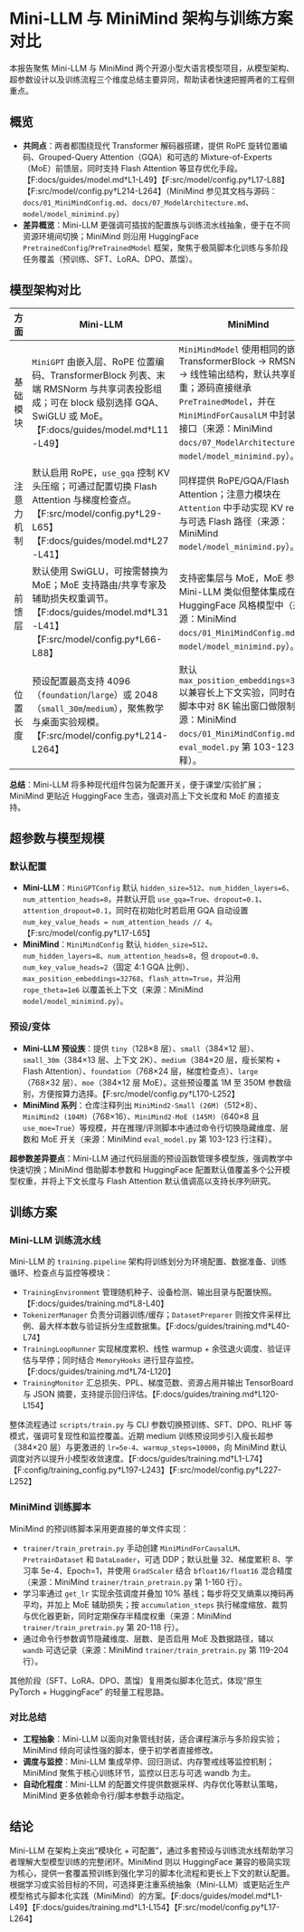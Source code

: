 # Mini-LLM 与 MiniMind 架构与训练方案对比

本报告聚焦 Mini-LLM 与 MiniMind 两个开源小型大语言模型项目，从模型架构、超参数设计以及训练流程三个维度总结主要异同，帮助读者快速把握两者的工程侧重点。

## 概览

- **共同点**：两者都围绕现代 Transformer 解码器搭建，提供 RoPE 旋转位置编码、Grouped-Query Attention（GQA）和可选的 Mixture-of-Experts（MoE）前馈层，同时支持 Flash Attention 等显存优化手段。【F:docs/guides/model.md†L1-L49】【F:src/model/config.py†L17-L88】【F:src/model/config.py†L214-L264】（MiniMind 参见其文档与源码：`docs/01_MiniMindConfig.md`、`docs/07_ModelArchitecture.md`、`model/model_minimind.py`）
- **差异概览**：Mini-LLM 更强调可插拔的配置族与训练流水线抽象，便于在不同资源环境间切换；MiniMind 则沿用 HuggingFace `PretrainedConfig`/`PreTrainedModel` 框架，聚焦于极简脚本化训练与多阶段任务覆盖（预训练、SFT、LoRA、DPO、蒸馏）。

## 模型架构对比

| 方面 | Mini-LLM | MiniMind |
| --- | --- | --- |
| 基础模块 | `MiniGPT` 由嵌入层、RoPE 位置编码、TransformerBlock 列表、末端 RMSNorm 与共享词表投影组成；可在 block 级别选择 GQA、SwiGLU 或 MoE。【F:docs/guides/model.md†L11-L49】 | `MiniMindModel` 使用相同的嵌入 → TransformerBlock → RMSNorm → 线性输出结构，默认共享嵌入权重；源码直接继承 `PreTrainedModel`，并在 `MiniMindForCausalLM` 中封装推理接口（来源：MiniMind `docs/07_ModelArchitecture.md`、`model/model_minimind.py`）。 |
| 注意力机制 | 默认启用 RoPE，`use_gqa` 控制 KV 头压缩；可通过配置切换 Flash Attention 与梯度检查点。【F:src/model/config.py†L29-L65】【F:docs/guides/model.md†L27-L41】 | 同样提供 RoPE/GQA/Flash Attention；注意力模块在 `Attention` 中手动实现 KV repeat 与可选 Flash 路径（来源：MiniMind `model/model_minimind.py`）。 |
| 前馈层 | 默认使用 SwiGLU，可按需替换为 MoE；MoE 支持路由/共享专家及辅助损失权重调节。【F:docs/guides/model.md†L31-L41】【F:src/model/config.py†L66-L88】 | 支持密集层与 MoE，MoE 参数与 Mini-LLM 类似但整体集成在 HuggingFace 风格模型中（来源：MiniMind `docs/01_MiniMindConfig.md`、`model/model_minimind.py`）。 |
| 位置长度 | 预设配置最高支持 4096（`foundation`/`large`）或 2048（`small_30m`/`medium`），聚焦教学与桌面实验规模。【F:src/model/config.py†L214-L264】 | 默认 `max_position_embeddings=32768` 以兼容长上下文实验，同时在推理脚本中对 8K 输出窗口做限制（来源：MiniMind `docs/01_MiniMindConfig.md`、`eval_model.py` 第 103-123 行注释）。 |

**总结**：Mini-LLM 将多种现代组件包装为配置开关，便于课堂/实验扩展；MiniMind 更贴近 HuggingFace 生态，强调对高上下文长度和 MoE 的直接支持。

## 超参数与模型规模

### 默认配置

- **Mini-LLM**：`MiniGPTConfig` 默认 `hidden_size=512`、`num_hidden_layers=6`、`num_attention_heads=8`，并默认开启 `use_gqa=True`、`dropout=0.1`、`attention_dropout=0.1`，同时在初始化时若启用 GQA 自动设置 `num_key_value_heads = num_attention_heads // 4`。【F:src/model/config.py†L17-L65】
- **MiniMind**：`MiniMindConfig` 默认 `hidden_size=512`、`num_hidden_layers=8`、`num_attention_heads=8`，但 `dropout=0.0`、`num_key_value_heads=2`（固定 4:1 GQA 比例）、`max_position_embeddings=32768`、`flash_attn=True`，并沿用 `rope_theta=1e6` 以覆盖长上下文（来源：MiniMind `model/model_minimind.py`）。

### 预设/变体

- **Mini-LLM 预设族**：提供 `tiny`（128×8 层）、`small`（384×12 层）、`small_30m`（384×13 层、上下文 2K）、`medium`（384×20 层，瘦长架构 + Flash Attention）、`foundation`（768×24 层，梯度检查点）、`large`（768×32 层）、`moe`（384×12 层 MoE）。这些预设覆盖 1M 至 350M 参数级别，方便按算力选择。【F:src/model/config.py†L170-L252】
- **MiniMind 系列**：仓库注释列出 `MiniMind2-Small (26M)`（512×8）、`MiniMind2 (104M)`（768×16）、`MiniMind2-MoE (145M)`（640×8 且 `use_moe=True`）等规模，并在推理/评测脚本中通过命令行切换隐藏维度、层数和 MoE 开关（来源：MiniMind `eval_model.py` 第 103-123 行注释）。

**超参数差异要点**：Mini-LLM 通过代码层面的预设函数管理多模型族，强调教学中快速切换；MiniMind 借助脚本参数和 HuggingFace 配置默认值覆盖多个公开模型权重，并将上下文长度与 Flash Attention 默认值调高以支持长序列研究。

## 训练方案

### Mini-LLM 训练流水线

Mini-LLM 的 `training.pipeline` 架构将训练划分为环境配置、数据准备、训练循环、检查点与监控等模块：

- `TrainingEnvironment` 管理随机种子、设备检测、输出目录与配置快照。【F:docs/guides/training.md†L8-L40】
- `TokenizerManager` 负责分词器训练/缓存；`DatasetPreparer` 则按文件采样比例、最大样本数与验证拆分生成数据集。【F:docs/guides/training.md†L40-L74】
- `TrainingLoopRunner` 实现梯度累积、线性 warmup + 余弦退火调度、验证评估与早停；同时结合 `MemoryHooks` 进行显存监控。【F:docs/guides/training.md†L74-L120】
- `TrainingMonitor` 汇总损失、PPL、梯度范数、资源占用并输出 TensorBoard 与 JSON 摘要，支持提示回归评估。【F:docs/guides/training.md†L120-L154】

整体流程通过 `scripts/train.py` 与 CLI 参数切换预训练、SFT、DPO、RLHF 等模式，强调可复现性和监控覆盖。近期 medium 训练预设同步引入瘦长超参（384×20 层）与更激进的 `lr=5e-4`、`warmup_steps=10000`，向 MiniMind 默认调度对齐以提升小模型收敛速度。【F:docs/guides/training.md†L1-L74】【F:config/training_config.py†L197-L243】【F:src/model/config.py†L227-L252】

### MiniMind 训练脚本

MiniMind 的预训练脚本采用更直接的单文件实现：

- `trainer/train_pretrain.py` 手动创建 `MiniMindForCausalLM`、`PretrainDataset` 和 `DataLoader`，可选 DDP；默认批量 32、梯度累积 8、学习率 5e-4、Epoch=1，并使用 `GradScaler` 结合 `bfloat16/float16` 混合精度（来源：MiniMind `trainer/train_pretrain.py` 第 1-160 行）。
- 学习率通过 `get_lr` 实现余弦调度并叠加 10% 基线；每步将交叉熵乘以掩码再平均，并加上 MoE 辅助损失；按 `accumulation_steps` 执行梯度缩放、裁剪与优化器更新，同时定期保存半精度权重（来源：MiniMind `trainer/train_pretrain.py` 第 20-118 行）。
- 通过命令行参数调节隐藏维度、层数、是否启用 MoE 及数据路径，辅以 `wandb` 可选记录（来源：MiniMind `trainer/train_pretrain.py` 第 119-204 行）。

其他阶段（SFT、LoRA、DPO、蒸馏）复用类似脚本化范式，体现“原生 PyTorch + HuggingFace” 的轻量工程思路。

### 对比总结

- **工程抽象**：Mini-LLM 以面向对象管线封装，适合课程演示与多阶段实验；MiniMind 倾向可读性强的脚本，便于初学者直接修改。
- **调度与监控**：Mini-LLM 集成早停、回归测试、内存警戒线等监控机制；MiniMind 聚焦于核心训练环节，监控以日志与可选 wandb 为主。
- **自动化程度**：Mini-LLM 的配置文件提供数据采样、内存优化等默认策略，MiniMind 更多依赖命令行/脚本参数手动指定。

## 结论

Mini-LLM 在架构上突出“模块化 + 可配置”，通过多套预设与训练流水线帮助学习者理解大型模型训练的完整闭环。MiniMind 则以 HuggingFace 兼容的极简实现为核心，提供一套覆盖预训练到强化学习的脚本化流程和更长上下文的默认配置。根据学习或实验目标的不同，可选择更注重系统抽象（Mini-LLM）或更贴近生产模型格式与脚本化实践（MiniMind）的方案。【F:docs/guides/model.md†L1-L49】【F:docs/guides/training.md†L1-L154】【F:src/model/config.py†L17-L264】
